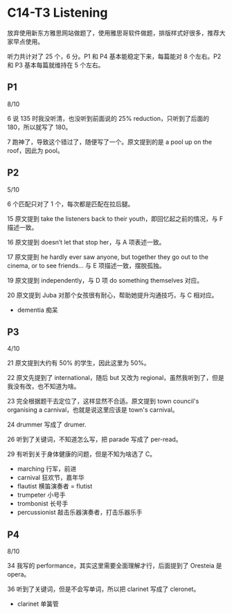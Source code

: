 # C14-T3 Listening

放弃使用新东方雅思网站做题了，使用雅思哥软件做题，排版样式好很多，推荐大家早点使用。

听力共计对了 25 个，6 分。P1 和 P4 基本能稳定下来，每篇能对 8 个左右。P2 和 P3 基本每篇就维持在 5 个左右。 

## P1

8/10

6 说 135 时我没听清，也没听到前面说的 25% reduction，只听到了后面的 180，所以就写了 180。

7 跑神了，导致这个错过了，随便写了一个。原文提到的是 a pool up on the roof，因此为 pool。

## P2

5/10

6 个匹配只对了 1 个，每次都是匹配在拉后腿。

15 原文提到 take the listeners back to their youth，即回忆起之前的情况，与 F 描述一致。

16 原文提到 doesn’t let that stop her，与 A 项表述一致。

17 原文提到 he hardly ever saw anyone, but together they go out to the cinema, or to see friends... 与 E 项描述一致，摆脱孤独。

19 原文提到 independently，与 D 项 do something themselves 对应。

20 原文提到 Juba 对那个女孩很有耐心，帮助她提升沟通技巧，与 C 相对应。

- dementia 痴呆

## P3

4/10

21 原文提到大约有 50% 的学生，因此这里为 50%。

22 原文先提到了 international，随后 but 又改为 regional，虽然我听到了，但是我没有改，也不知道为啥。

23 完全根据题干去定位了，这样显然不合适。原文提到 town council's organising a carnival，也就是说这里应该是 town's carnival。

24 drummer 写成了 drumer.

26 听到了关键词，不知道怎么写，把 parade 写成了 per-read。

29 有听到关于身体健康的问题，但是不知为啥选了 C。

- marching 行军，前进
- carnival 狂欢节，嘉年华
- flautist 横笛演奏者 = flutist
- trumpeter 小号手
- trombonist 长号手
- percussionist 敲击乐器演奏者，打击乐器乐手

## P4

8/10

34 我写的 performance，其实这里需要全面理解才行，后面提到了 Oresteia 是 opera。

36 听到了关键词，但是不会写单词，所以把 clarinet 写成了 cleronet。

- clarinet 单簧管
